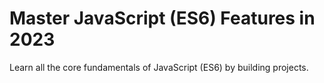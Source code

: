 # Master JavaScript (ES6) Features in  2023
Learn all the core fundamentals of JavaScript (ES6) by building projects.
